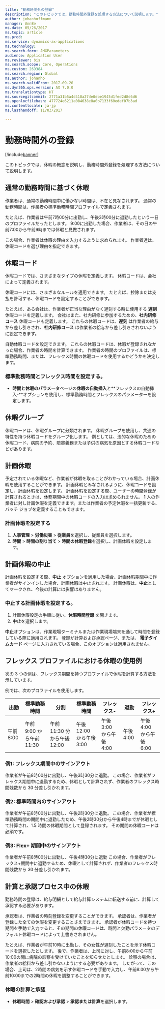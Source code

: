 ```yaml
---
title: "勤務時間外の登録"
description: "このトピックでは、勤務時間外登録を処理する方法について説明します。"
author: johanhoffmann
manager: AnnBe
ms.date: 05/26/2017
ms.topic: article
ms.prod: 
ms.service: dynamics-ax-applications
ms.technology: 
ms.search.form: JMGParameters
audience: Application User
ms.reviewer: bis
ms.search.scope: Core, Operations
ms.custom: 269384
ms.search.region: Global
ms.author: johanho
ms.search.validFrom: 2017-09-20
ms.dyn365.ops.version: AX 7.0.0
ms.translationtype: HT
ms.sourcegitcommit: 2771a31b5a4d418a27de0ebe1945d1fed2d8d6d6
ms.openlocfilehash: 477724e6211a084638e8a0b7133f60edef07b3ad
ms.contentlocale: ja-jp
ms.lasthandoff: 11/03/2017

---
```


# <a name="absence-registration-in-time-and-attendance"></a>勤務時間外の登録

[!include[banner](../includes/banner.md)]

このトピックでは、休暇の概念を説明し、勤務時間外登録を処理する方法について説明します。

## <a name="absence-that-is-based-on-regular-work-hours"></a>通常の勤務時間に基づく休暇

作業者は、通常の勤務時間中に働かない時間は、不在と見なされます。 通常の勤務時間は、作業者の標準勤務時間プロファイルで定義されます。

たとえば、作業者は午前7時00分に出勤し、午後3時00分に退勤したという一日のプロファイルだったとします。 9:00に出勤した場合、作業者は、その日の午前7:00から午前9時までは休暇と見做されます。

この場合、作業者は休暇の理由を入力するように求められます。 作業者達は、休暇コードを選び理由を指定できます。

## <a name="absence-codes"></a>休暇コード

休暇コードでは、さまざまなタイプの休暇を定義します。 休暇コードは、会社によって定義されます。

休暇コードには、さまざまなルールを適用できます。 たとえば、控除または支払を許可する、休暇コードを設定することができます。

たとえば、ある会社は、作業者が正当な理由がなく遅刻する時に使用する **遅刻** 休暇コードを定義します。 会社はまた、社内研修に参加するための、**社内研修コース** 休暇コードも定義します。 これらの休暇コードは、**遅刻** は作業者の給与から差し引きされ、**社内研修コース** は作業者の給与から差し引きされないように設定できます。

自動休暇コードを設定できます。 これらの休暇コードは、休暇が登録されなかった場合、作業者の時間を計算できます。 作業者の時間のプロファイルは、標準勤務時間、または、フレックス時間の休暇コードを使用するかどうかを決定します。

### <a name="set-up-standard-time-and-flex-time"></a>標準勤務時間とフレックス時間を設定する。

- **時間と休暇のパラメータ**ページの**休暇の自動挿入**と**フレックスの自動挿入-**オプションを使用し、標準勤務時間とフレックスのパラメーターを設定します。

## <a name="absence-groups"></a>休暇グループ

休暇コードは、休暇グループに分類されます。 休暇グループを使用し、共通の特性を持つ休暇コードをグループ化します。 例としては、法的な休暇のための休暇コード、病院の予約、陪審義務または子供の病気を原因とする休暇コードなどがあります。

## <a name="planned-absence"></a>計画休暇

予定されている休暇など、作業者が休暇を取ることがわかっている場合、計画休暇を使用することができます。 計画休暇とみなされるように、休暇コードを設定し、計画休暇を設定します。 計画休暇を設定する際、ユーザーの時間登録が計算されるときは、休務期間中の休暇コードの入力は求められません。 1 人の作業者に対し計画休暇を定義できます。または作業者の予定休暇を一括更新する、バッチ ジョブを定義することもできます。

### <a name="set-up-planned-absence"></a>計画休暇を設定する

1. **人事管理** &gt; **労働災害** &gt; **従業員**を選択し、従業員を選択します。
2. **時間** &gt; **時間の割り当て** &gt; **時間の休暇登録**を選択し、計画休暇を設定します。

## <a name="interrupted-planned-absence"></a>計画休暇の中止

計画休暇を設定する際、**中止** オプションを適用した場合、計画休暇期間中に作業者がサインインした場合、計画休暇は中止されます。 計画休暇は、**中止**としてマークされ、今後の計算には影響はありません。

### <a name="set-up-a-planned-absence-for-interruption"></a>中止する計画休暇を設定する。

1. 計画休暇設定の手順に従い、**休暇時間登録** を開きます。
2. **中止**を選択します。

**中止**オプションは、作業現場ターミナルまたは作業現場端末を通して時間を登録している際に適用されます。 登録が計算および承認ページ、または、 **電子タイムカード** ページに入力されている場合、このオプションは適用されません。

## <a name="examples-of-the-use-of-absence-in-a-flex-profile"></a>フレックス プロファイルにおける休暇の使用例

次の 3 つの例は、フレックス期間を持つプロファイルで休暇を計算する方法を示しています。

例では、次のプロファイルを使用します。

| 出勤 | 標準勤務時間    | 分割             | 標準勤務時間 | フレックス-        | 退勤 | フレックス+        |
|----------|------------------|-------------------|---------------|--------------|-----------|--------------|
| 午前 8:00     | 午前 9:00 から午前 11:30 | 午前 11:30 分から午後 12:00 | 午後 12:00 から午後 3:00 | 午後 3:00 から午後 4:00 | 午後 4:00      | 午後 4:00 から午後 6:00 |

### <a name="example-1-signing-out-during-a-flex--period"></a>例1: フレックス期間中のサインアウト

作業者が午前8時00分に出勤し、午後3時30分に退勤。 この場合、作業者がフレックス期間中に退勤するため、休暇として計算されず、作業者のフレックス時間残数から 30 分差し引かれます。

### <a name="example-2-signing-out-in-during-standard-time-period"></a>例2: 標準時間内のサインアウト

作業者が午前8時00分に出勤し、午後2時30分に退勤。 この場合、作業者が標準勤務時間の期間中に退勤したため、午後2時30分から午後4時までが休暇として計算され、1.5 時間の休暇期間として登録されます。 その期間の休暇コードは必須です。

### <a name="example-3-signing-out-during-a-flex-period"></a>例3: Flex+ 期間中のサインアウト

作業者が午前8時00分に出勤し、午後4時30分に退勤 この場合、作業者がフレックス+期間中に退勤するため、休暇として計算されず、作業者のフレックス時間残数から 30 分差し引かれます。

## <a name="absence-in-the-calculation-and-approval-process"></a>計算と承認プロセス中の休暇

勤務時間の登録は、給与明細として給与計算システムに転送する前に、計算して承認する必要があります。

承認者は、作業者の時刻登録を変更することができます。 承認者は、作業者が登録した全ての休暇を変更することさえできます。 承認者が休暇コードを持つ期間を手動で入力すると、その期間の休暇コードは、時間と欠勤パラメータのデフォルト休暇コードによって上書きされません。

たとえば、作業者が午前10時に出勤し、その女性が遅刻したことを示す休暇コードを選択したとします。 後で、作業者は、上司に対し、午前8:00から午前10:00の間に病院の診察を受けていたことを知らせたとします。 診察の場合は、作業者の給料から差し引かないようにする必要があります。 したがって、この場合、上司は、2時間の病気を示す休暇コードを手動で入力し、午前8:00から午前10:00までの2時間の休暇を調整することができます。

### <a name="calculate-and-approve-absence"></a>休暇の計算と承認

- **休暇時間** &gt; **確認および承認** &gt; **承認または計算**を選択します。

